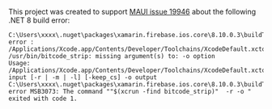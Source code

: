 This project was created to support [MAUI issue 19946](https://github.com/dotnet/maui/issues/19946) about the following .NET 8 build error:

    C:\Users\xxxx\.nuget\packages\xamarin.firebase.ios.core\8.10.0.3\buildTransitive\Xamarin.Firebase.iOS.Core.targets(216,5): error : /Applications/Xcode.app/Contents/Developer/Toolchains/XcodeDefault.xctoolchain /usr/bin/bitcode_strip: missing argument(s) to: -o option
    Usage: /Applications/Xcode.app/Contents/Developer/Toolchains/XcodeDefault.xctoolchain/usr/bin/bitcode_strip input [-r | -m | -l] [-keep_cs] -o output
    C:\Users\xxxx\.nuget\packages\xamarin.firebase.ios.core\8.10.0.3\buildTransitive\Xamarin.Firebase.iOS.Core.targets(216,5): error MSB3073: The command ""$(xcrun -find bitcode_strip)"  -r -o " exited with code 1.
